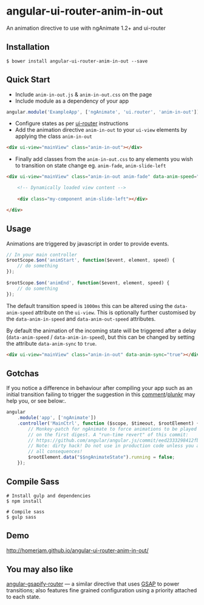 # angular-ui-router-anim-in-out

An animation directive to use with ngAnimate 1.2+ and ui-router


## Installation

`$ bower install angular-ui-router-anim-in-out --save`


## Quick Start

* Include `anim-in-out.js` & `anim-in-out.css` on the page
* Include module as a dependency of your app

```js
angular.module('ExampleApp', ['ngAnimate', 'ui.router', 'anim-in-out'])
```

* Configure states as per [ui-router](https://github.com/angular-ui/ui-router) instructions
* Add the animation directive `anim-in-out` to your `ui-view` elements by applying the class `anim-in-out`

```html
<div ui-view="mainView" class="anim-in-out"></div>
```

* Finally add classes from the `anim-in-out.css` to any elements you wish to transition on state change eg. `anim-fade`, `anim-slide-left`

```html
<div ui-view="mainView" class="anim-in-out anim-fade" data-anim-speed="1000">

    <!-- Dynamically loaded view content -->
    
    <div class="my-component anim-slide-left"></div>

</div>
```

## Usage

Animations are triggered by javascript in order to provide events.

```js
// In your main controller
$rootScope.$on('animStart', function($event, element, speed) {
    // do something
});
    
$rootScope.$on('animEnd', function($event, element, speed) {
    // do something
});
```

The default transition speed is `1000ms` this can be altered using the `data-anim-speed` attribute on the `ui-view`. This is optionally further customised by the `data-anim-in-speed` and `data-anim-out-speed` attributes.

By default the animation of the incoming state will be triggered after a delay (`data-anim-speed` / `data-anim-in-speed`), but this can be changed by setting the attribute `data-anim-sync` to `true`.

```html
<div ui-view="mainView" class="anim-in-out" data-anim-sync="true"></div>
```


## Gotchas

If you notice a difference in behaviour after compiling your app such as an initial transition failing to trigger the suggestion in this [comment](https://github.com/angular/angular.js/issues/5130#issuecomment-34371140)/[plunkr](http://plnkr.co/edit/aoyRehXQnItGYA0EzTOC?p=preview) may help you, or see below:.

```js
angular
    .module('app', ['ngAnimate'])
    .controller('MainCtrl', function ($scope, $timeout, $rootElement) {
        // Monkey-patch for ngAnimate to force animations to be played right
        // on the first digest. A "run-time revert" of this commit:
        // https://github.com/angular/angular.js/commit/eed2333298412fbad04eda97ded3487c845b9eb9
        // Note: dirty hack! Do not use in production code unless you accept
        // all consequences!
        $rootElement.data("$$ngAnimateState").running = false;
    });
```

## Compile Sass

    # Install gulp and dependencies
    $ npm install
    
    # Compile sass
    $ gulp sass


## Demo

http://homerjam.github.io/angular-ui-router-anim-in-out/

## You may also like

[angular-gsapify-router](https://github.com/homerjam/angular-gsapify-router) — a similar directive that uses [GSAP](http://greensock.com/) to power transitions; also features fine grained configuration using a priority attached to each state.
